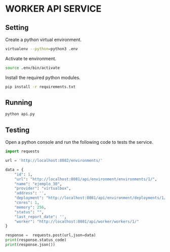 # WORKER API SERVICE


## Setting

Create a python virtual environment.

```sh 
virtualenv --python=python3 .env 
```

Activate te environment.

```sh
source .env/bin/activate
```

Install the required python modules.

```sh
pip install -r requirements.txt
```

## Running 

```sh
python api.py
```

## Testing

Open a python console and run the following code to tests the service.

```python
import requests

url = 'http://localhost:8082/environments/'

data = {
    "id": 1,
    "url": "http://localhost:8081/api/environment/environments/1/",
    "name": "ejemplo_30",
    "provider": "virtualbox",
    "address": '',
    "deployment": "http://localhost:8081/api/environment/deployments/1/",
    "cores": 1,
    "memory": 256,
    "status": "",
    "last_report_date": '',
    "worker": "http://localhost:8081/api/worker/workers/1/"
}

response =  requests.post(url,json=data)
print(response.status_code)
print(response.json())
```